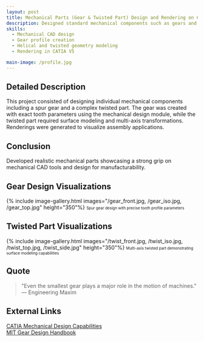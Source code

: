 ```yaml
---
layout: post
title: Mechanical Parts (Gear & Twisted Part) Design and Rendering on CATIA V5
description: Designed standard mechanical components such as gears and twisted parts using CATIA V5, with focus on mechanical realism and aesthetics.
skills: 
  - Mechanical CAD design
  - Gear profile creation
  - Helical and twisted geometry modeling
  - Rendering in CATIA V5

main-image: /profile.jpg 
---
```


## Detailed Description
This project consisted of designing individual mechanical components including a spur gear and a complex twisted part. The gear was created with exact tooth parameters using the mechanical design module, while the twisted part required surface modeling and multi-axis transformations. Renderings were generated to visualize assembly applications.

## Conclusion
Developed realistic mechanical parts showcasing a strong grip on mechanical CAD tools and design for manufacturability.

## Gear Design Visualizations
{% include image-gallery.html images="/gear_front.jpg, /gear_iso.jpg, /gear_top.jpg" height="350"%}
<span style="font-size: 10px">Spur gear design with precise tooth profile parameters</span>  

## Twisted Part Visualizations
{% include image-gallery.html images="/twist_front.jpg, /twist_iso.jpg, /twist_top.jpg, /twist_side.jpg" height="350"%}
<span style="font-size: 10px">Multi-axis twisted part demonstrating surface modeling capabilities</span>  

## Quote
> "Even the smallest gear plays a major role in the motion of machines."  
> — Engineering Maxim

## External Links
[CATIA Mechanical Design Capabilities](https://www.3ds.com/products-services/catia/capabilities/mechanical-design/)  
[MIT Gear Design Handbook](https://ocw.mit.edu/courses/mechanical-engineering/2-002-mechanics-and-materials-ii-spring-2004/lecture-notes/)
